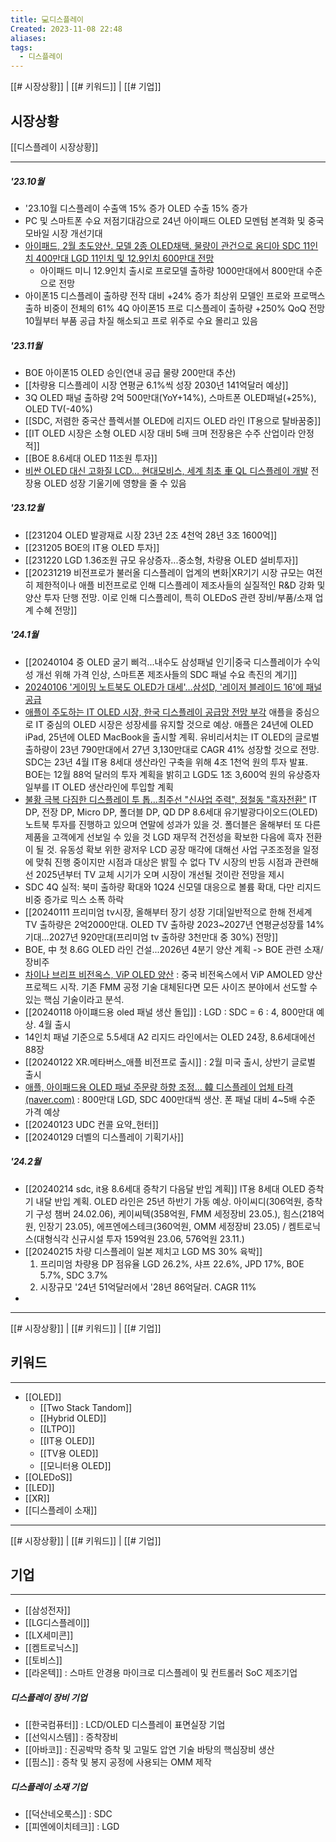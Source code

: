 ```yaml
---
title: 💻디스플레이
Created: 2023-11-08 22:48
aliases: 
tags:
  - 디스플레이
---
```

[[# 시장상황]] | [[# 키워드]] | [[# 기업]]
## 시장상황
[[디스플레이 시장상황]]
***
##### '23.10월
- '23.10월 디스플레이 수출액 15% 증가 OLED 수출 15% 증가 
- PC 및 스마트폰 수요 저점기대감으로 24년 아이패드 OLED 모멘텀 본격화 및 중국 모바일 시장 개선기대
- [아이패드, 2월 초도양산. 모델 2종 OLED채택. 물량이 관건으로 옴디아 SDC 11인치 400만대 LGD 11인치 및 12.9인치 600만대 전망](https://zdnet.co.kr/view/?no=20231106101140)
	- 아이패드 미니 12.9인치 출시로 프로모델 출하량 1000만대에서 800만대 수준으로 전망
- 아이폰15 디스플레이 출하량 전작 대비 +24% 증가 
	최상위 모델인 프로와 프로맥스 출하 비중이 전체의 61% 
	4Q 아이폰15 프로 디스플레이 출하량 +250% QoQ 전망 
	10월부터 부품 공급 차질 해소되고 프로 위주로 수요 몰리고 있음 
##### '23.11월
- BOE 아이폰15 OLED 승인(연내 공급 물량 200만대 추산)
- [[차량용 디스플레이 시장 연평균 6.1%씩 성장 2030년 141억달러 예상]]
- 3Q OLED 패널 출하량 2억 500만대(YoY+14%), 스마트폰 OLED패널(+25%), OLED TV(-40%)
- [[SDC, 저렴한 중국산 플렉서블 OLED에 리지드 OLED 라인 IT용으로 탈바꿈중]]
- [[IT OLED 시장은 소형 OLED 시장 대비 5배 크며 전장용은 수주 산업이라 안정적]]
- [[BOE 8.6세대 OLED 11조원 투자]]
- [비싼 OLED 대신 고화질 LCD… 현대모비스, 세계 최초 車 QL 디스플레이 개발](https://biz.chosun.com/industry/car/2023/11/30/2ETOOEDNUBENLFLSCGYSBHQCTE/)
	전장용 OLED 성장 기울기에 영향을 줄 수 있음
##### '23.12월
- [[231204 OLED 발광재료 시장 23년 2조 4천억 28년 3조 1600억]]
- [[231205 BOE의 IT용 OLED 투자]]
- [[231220 LGD 1.36조원 규모 유상증자...중소형, 차량용 OLED 설비투자]]
- [[20231219 비전프로가 불러올 디스플레이 업계의 변화|XR기기 시장 규모는 여전히 제한적이나 애플 비전프로로 인해 디스플레이 제조사들의 실질적인 R&D 강화 및 양산 투자 단행 전망. 이로 인해 디스플레이, 특히 OLEDoS 관련 장비/부품/소재 업계 수혜 전망]]
##### '24.1월
- [[20240104 중 OLED 굴기 삐걱...내수도 삼성패널 인기|중국 디스플레이가 수익성 개선 위해 가격 인상, 스마트폰 제조사들의 SDC 패널 수요 촉진의 계기]]
- [20240106 '게이밍 노트북도 OLED가 대세'…삼성D, '레이저 블레이드 16'에 패널 공급](https://n.news.naver.com/mnews/article/014/0005124105?sid=101)
- [애플이 주도하는 IT OLED 시장, 한국 디스플레이 공급망 전망 부각](https://han.gl/wpCejX)
	애플을 중심으로 IT 중심의 OLED 시장은 성장세를 유지할 것으로 예상. 
	애플은 24년에 OLED iPad, 25년에 OLED MacBook을 출시할 계획. 
	유비리서치는 IT OLED의 글로벌 출하량이 23년 790만대에서 27년 3,130만대로 CAGR 41% 성장할 것으로 전망. 
	SDC는 23년 4월 IT용 8세대 생산라인 구축을 위해 4조 1천억 원의 투자 발표. 
	BOE는 12월 88억 달러의 투자 계획을 밝히고 LGD도 1조 3,600억 원의 유상증자 일부를 IT OLED 생산라인에 투입할 계획  
- [불황 극복 다짐한 디스플레이 투 톱...최주선 "신사업 주력", 정철동 "흑자전환"](https://www.hankyung.com/article/202401091846i)
	IT DP, 전장 DP, Micro DP, 폴더블 DP, QD DP 
	8.6세대 유기발광다이오드(OLED) 노트북 투자를 진행하고 있으며 연말에 성과가 있을 것. 폴더블은 올해부터 또 다른 제품을 고객에게 선보일 수 있을 것
	LGD 재무적 건전성을 확보한 다음에 흑자 전환이 될 것. 유동성 확보 위한 광저우 LCD 공장 매각에 대해선 사업 구조조정을 일정에 맞춰 진행 중이지만 시점과 대상은 밝힐 수 없다
	TV 시장의 반등 시점과 관련해선 2025년부터 TV 교체 시기가 오며 시장이 개선될 것이란 전망을 제시
- SDC 4Q 실적: 북미 출하량 확대와 1Q24 신모델 대응으로 볼륨 확대, 다만 리지드비중 증가로 믹스 소폭 하락
- [[20240111 프리미엄 tv시장, 올해부터 장기 성장 기대|일반적으로 한해 전세계 TV 출하량은 2억2000만대. OLED TV 출하량 2023~2027년 연평균성장률 14% 기대...2027년 920만대(프리미엄 tv 출하량 3천만대 중 30%) 전망]]
- BOE, 中 첫 8.6G OLED 라인 건설...2026년 4분기 양산 계획 -> BOE 관련 소재/장비주 
- [차이나 브리프 비전옥스, ViP OLED 양산](https://www.thelec.kr/news/articleView.html?idxno=24819) : 중국 비전옥스에서 ViP AMOLED 양산 프로젝드 시작. 기존 FMM 공정 기술 대체된다면 모든 사이즈 분야에서 선도할 수 있는 핵심 기술이라고 분석. 
- [[20240118 아이퍠드용 oled 패널 생산 돌입]] : LGD : SDC = 6 : 4, 800만대 예상. 4월 출시 
- 14인치 패널 기준으로 5.5세대 A2 리지드 라인에서는 OLED 24장, 8.6세대에선 88장
- [[20240122 XR.메타버스_애플 비전프로 출시]] : 2월 미국 출시, 상반기 글로벌 출시
- [애플, 아이패드용 OLED 패널 주문량 하향 조정… 韓 디스플레이 업체 타격 (naver.com)](https://n.news.naver.com/article/366/0000964479?sid=105) : 800만대 LGD, SDC 400만대씩 생산. 폰 패널 대비 4~5배 수준 가격 예상
- [[20240123 UDC 컨콜 요약_헌터]]
- [[20240129 더벨의 디스플레이 기획기사]] 
##### '24.2월
- [[20240214 sdc, it용 8.6세대 증착기 다음달 반입 계획]]
	IT용 8세대 OLED 증착기 내달 반입 계획. OLED 라인은 25년 하반기 가동 예상.
	아이씨디(306억원, 증착기 구성 챔버 24.02.06), 케이씨텍(358억원, FMM 세정장비 23.05.), 힘스(218억원, 인장기 23.05), 에프엔에스테크(360억원, OMM 세정장비 23.05) / 켐트로닉스(대형식각 신규시설 투자 159억원 23.06, 576억원 23.11.)
- [[20240215 차량 디스플레이 일본 제치고 LGD MS 30% 육박]]
	1. 프리미엄 차량용 DP 점유율 LGD 26.2%, 샤프 22.6%, JPD 17%, BOE 5.7%, SDC 3.7%
	2. 시장규모 '24년 51억달러에서 '28년 86억달러. CAGR 11%
- 


---
[[# 시장상황]] | [[# 키워드]] | [[# 기업]]
## 키워드
***
- [[OLED]]
	- [[Two Stack Tandom]]
	- [[Hybrid OLED]]
	- [[LTPO]]
	- [[IT용 OLED]]
	- [[TV용 OLED]]
	- [[모니터용 OLED]]
- [[OLEDoS]]
- [[LED]]
- [[XR]]
- [[디스플레이 소재]]

---
[[# 시장상황]] | [[# 키워드]] | [[# 기업]]
## 기업
***
- [[삼성전자]]
- [[LG디스플레이]]
- [[LX세미콘]]
- [[켐트로닉스]]
- [[토비스]]
- [[라온텍]] : 스마트 안경용 마이크로 디스플레이 및 컨트롤러 SoC 제조기업

##### 디스플레이 장비 기업
- [[한국컴퓨터]] : LCD/OLED 디스플레이 표면실장 기업
- [[선익시스템]] : 증착장비
- [[아바코]] : 진공박막 증착 및 고밀도 압연 기술 바탕의 핵심장비 생산
- [[핌스]] : 증착 및 봉지 공정에 사용되는 OMM 제작

##### 디스플레이 소재 기업
- [[덕산네오룩스]] :  SDC 
- [[피엔에이치테크]] : LGD